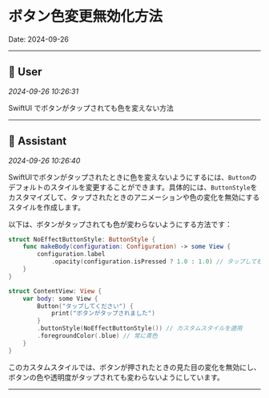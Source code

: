 # ボタン色変更無効化方法

Date: 2024-09-26

---

## 👤 User
*2024-09-26 10:26:31*

SwiftUI でボタンがタップされても色を変えない方法

---

## 🤖 Assistant
*2024-09-26 10:26:40*

SwiftUIでボタンがタップされたときに色を変えないようにするには、`Button`のデフォルトのスタイルを変更することができます。具体的には、`ButtonStyle`をカスタマイズして、タップされたときのアニメーションや色の変化を無効にするスタイルを作成します。

以下は、ボタンがタップされても色が変わらないようにする方法です：

```swift
struct NoEffectButtonStyle: ButtonStyle {
    func makeBody(configuration: Configuration) -> some View {
        configuration.label
            .opacity(configuration.isPressed ? 1.0 : 1.0) // タップしても透明度を変更しない
    }
}

struct ContentView: View {
    var body: some View {
        Button("タップしてください") {
            print("ボタンがタップされました")
        }
        .buttonStyle(NoEffectButtonStyle()) // カスタムスタイルを適用
        .foregroundColor(.blue) // 常に青色
    }
}
```

このカスタムスタイルでは、ボタンが押されたときの見た目の変化を無効にし、ボタンの色や透明度がタップされても変わらないようにしています。

---
